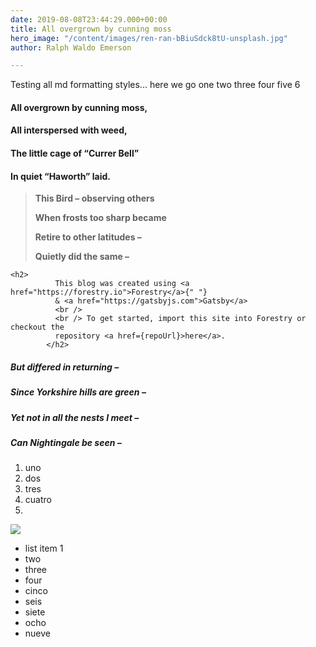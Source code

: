```yaml
---
date: 2019-08-08T23:44:29.000+00:00
title: All overgrown by cunning moss
hero_image: "/content/images/ren-ran-bBiuSdck8tU-unsplash.jpg"
author: Ralph Waldo Emerson

---
```

Testing all md formatting styles... here we go one two three four five 6

#### All overgrown by cunning moss,

#### All interspersed with weed,

#### The little cage of “Currer Bell”

#### In quiet “Haworth” laid.

> **This Bird – observing others**
>
> **When frosts too sharp became**
>
> **Retire to other latitudes –**
>
> **Quietly did the same –**

    <h2>
              This blog was created using <a href="https://forestry.io">Forestry</a>{" "}
              & <a href="https://gatsbyjs.com">Gatsby</a>
              <br />
              <br /> To get started, import this site into Forestry or checkout the
              repository <a href={repoUrl}>here</a>.
            </h2>

##### But differed in returning –

##### Since Yorkshire hills are green –

##### Yet not in all the nests I meet –

##### Can Nightingale be seen –

1. uno
2. dos
3. tres
4. cuatro
5. 

![](/src/content/images/sharon-mccutcheon-Th_WZMUPnO4-unsplash.jpg)

* list item 1
* two
* three
* four
* cinco
* seis
* siete
* ocho
* nueve